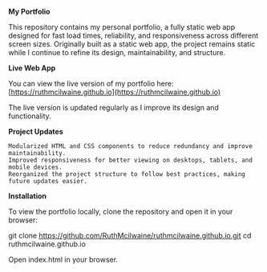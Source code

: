 **My Portfolio**

This repository contains my personal portfolio, a fully static web app designed for fast load times, reliability, and responsiveness across different screen sizes. Originally built as a static web app, the project remains static while I continue to refine its design, maintainability, and structure.

**Live Web App**

You can view the live version of my portfolio here:
[https://ruthmcilwaine.github.io](https://ruthmcilwaine.github.io)

The live version is updated regularly as I improve its design and functionality.

**Project Updates**

    Modularized HTML and CSS components to reduce redundancy and improve maintainability.
    Improved responsiveness for better viewing on desktops, tablets, and mobile devices.
    Reorganized the project structure to follow best practices, making future updates easier.

**Installation**

To view the portfolio locally, clone the repository and open it in your browser:

git clone https://github.com/RuthMcilwaine/ruthmcilwaine.github.io.git
cd ruthmcilwaine.github.io

Open index.html in your browser.
